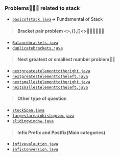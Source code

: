 ### <b>Problems🧑‍🏫🥲 related to stack</b>

* <a href = "https://github.com/tusharjain01/linearDataStructure/blob/master/src/basicofstack.java">`basicofstack.java`</a>-> Fundamental of Stack
> #### <b>Bracket pair problem</b> <b><>,{},[]<>🧑🏻‍🤝👨‍👩‍👦</b>
- <a href = "https://github.com/tusharjain01/linearDataStructure/blob/master/src/Balancedbrackets.java">`Balancebrackets.java`</a>
- <a href = "https://github.com/tusharjain01/linearDataStructure/blob/master/src/duplicatebrackests.java">`duplicatebrackets.java`</a>
> #### <b>Next greatest or smallest number problem🤏🦣</b>
- <a href = "https://github.com/tusharjain01/linearDataStructure/blob/master/src/nextgreaterelementtotheright.java">`nextgreatestelementtotheright.java`</a>
- <a href = "https://github.com/tusharjain01/linearDataStructure/blob/master/src/nextgreaterelementtotheleft.java">`nextgreatestelementtotheleft.java`</a>
- <a href = "https://github.com/tusharjain01/linearDataStructure/blob/master/src/nextsmallestelementtotheright.java
">`nextsmallestelementtotheright.java`</a>
- <a href = "https://github.com/tusharjain01/linearDataStructure/blob/master/src/nextsmallestelementtotheleft.java
">`nextsmallestelementtotheleft.java`</a>
> #### <b>Other type of question</b>
- <a href = "https://github.com/tusharjain01/linearDataStructure/blob/master/src/stockSpan.java
">`stockSpan.java`</a>
- <a href = "https://github.com/tusharjain01/linearDataStructure/blob/master/src/largestareainnhistogram.java">`largestareainhistogram.java`</a>
- <a href = "https://github.com/tusharjain01/linearDataStructure/blob/master/src/slidingwindow.java">`slidingwindow.java`</a>
> #### <b>Infix Prefix and Postfix(Main categories)</b>
- <a href = "https://github.com/tusharjain01/linearDataStructure/blob/master/src/infixEvalaution.java">`infixevalaution.java`</a> 
- <a href ="https://github.com/tusharjain01/linearDataStructure/blob/master/src/infixConverion.java">`infixConversion.java`</a> 
